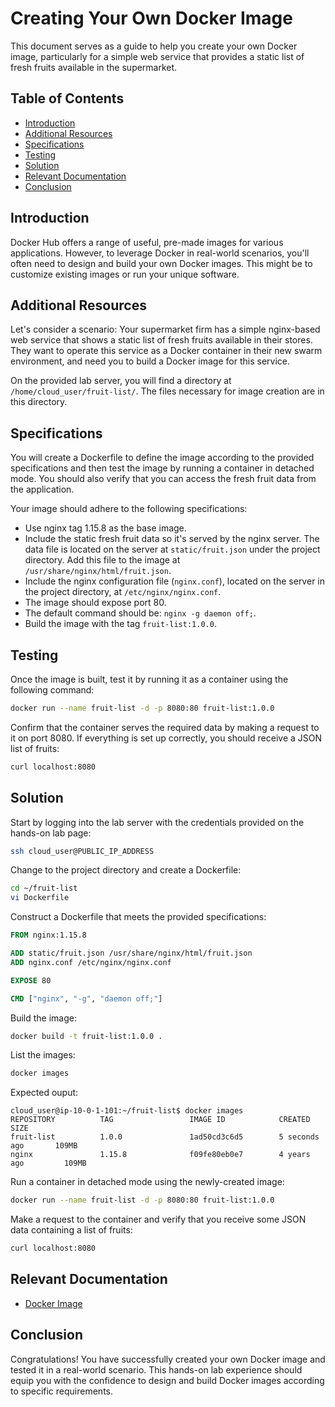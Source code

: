 # Creating Your Own Docker Image

This document serves as a guide to help you create your own Docker image, particularly for a simple web service that provides a static list of fresh fruits available in the supermarket. 

## Table of Contents

- [Introduction](#Introduction)
- [Additional Resources](#Additional-Resources)
- [Specifications](#Specifications)
- [Testing](#Testing)
- [Solution](#Solution)
- [Relevant Documentation](#relevant-documentation)
- [Conclusion](#Conclusion)

## Introduction

Docker Hub offers a range of useful, pre-made images for various applications. However, to leverage Docker in real-world scenarios, you'll often need to design and build your own Docker images. This might be to customize existing images or run your unique software.

## Additional Resources

Let's consider a scenario: Your supermarket firm has a simple nginx-based web service that shows a static list of fresh fruits available in their stores. They want to operate this service as a Docker container in their new swarm environment, and need you to build a Docker image for this service.

On the provided lab server, you will find a directory at `/home/cloud_user/fruit-list/`. The files necessary for image creation are in this directory. 

## Specifications

You will create a Dockerfile to define the image according to the provided specifications and then test the image by running a container in detached mode. You should also verify that you can access the fresh fruit data from the application.

Your image should adhere to the following specifications:

- Use nginx tag 1.15.8 as the base image.
- Include the static fresh fruit data so it's served by the nginx server. The data file is located on the server at `static/fruit.json` under the project directory. Add this file to the image at `/usr/share/nginx/html/fruit.json`.
- Include the nginx configuration file (`nginx.conf`), located on the server in the project directory, at `/etc/nginx/nginx.conf`.
- The image should expose port 80.
- The default command should be: `nginx -g daemon off;`.
- Build the image with the tag `fruit-list:1.0.0`.

## Testing

Once the image is built, test it by running it as a container using the following command:

```bash
docker run --name fruit-list -d -p 8080:80 fruit-list:1.0.0
```

Confirm that the container serves the required data by making a request to it on port 8080. If everything is set up correctly, you should receive a JSON list of fruits:

```bash
curl localhost:8080
```

## Solution

Start by logging into the lab server with the credentials provided on the hands-on lab page:

```bash
ssh cloud_user@PUBLIC_IP_ADDRESS
```

Change to the project directory and create a Dockerfile:

```bash
cd ~/fruit-list
vi Dockerfile
```

Construct a Dockerfile that meets the provided specifications:

```Dockerfile
FROM nginx:1.15.8

ADD static/fruit.json /usr/share/nginx/html/fruit.json
ADD nginx.conf /etc/nginx/nginx.conf

EXPOSE 80

CMD ["nginx", "-g", "daemon off;"]
```

Build the image:

```bash
docker build -t fruit-list:1.0.0 .
```

List the images:

```bash
docker images
```

Expected ouput:

```plaintext
cloud_user@ip-10-0-1-101:~/fruit-list$ docker images
REPOSITORY          TAG                 IMAGE ID            CREATED             SIZE
fruit-list          1.0.0               1ad50cd3c6d5        5 seconds ago       109MB
nginx               1.15.8              f09fe80eb0e7        4 years ago         109MB
```

Run a container in detached mode using the newly-created image:

```bash
docker run --name fruit-list -d -p 8080:80 fruit-list:1.0.0
```

Make a request to the container and verify that you receive some JSON data containing a list of fruits:

```bash
curl localhost:8080
```

## Relevant Documentation

- [Docker Image](https://docs.docker.com/engine/reference/commandline/image/)

## Conclusion

Congratulations! You have successfully created your own Docker image and tested it in a real-world scenario. This hands-on lab experience should equip you with the confidence to design and build Docker images according to specific requirements.